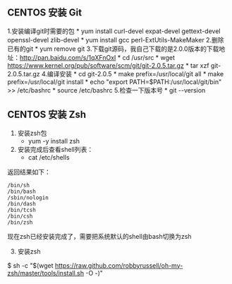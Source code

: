 ## CENTOS 安装 Git

1.安装编译git时需要的包
	* yum install curl-devel expat-devel gettext-devel openssl-devel zlib-devel
	* yum install  gcc perl-ExtUtils-MakeMaker
2.删除已有的git
	* yum remove git
3.下载git源码，我自己下载的是2.0.0版本的下载地址：http://pan.baidu.com/s/1qXFnOxI
	* cd /usr/src
	* wget https://www.kernel.org/pub/software/scm/git/git-2.0.5.tar.gz
	* tar xzf git-2.0.5.tar.gz
4.编译安装
	* cd git-2.0.5
	* make prefix=/usr/local/git all
	* make prefix=/usr/local/git install
	* echo "export PATH=$PATH:/usr/local/git/bin" >> /etc/bashrc
	* source /etc/bashrc
5.检查一下版本号
	* git --version

## CENTOS 安装 Zsh

1. 安装zsh包
	* yum -y install zsh
2. 安装完成后查看shell列表：
	* cat /etc/shells

返回结果如下：
```
/bin/sh
/bin/bash
/sbin/nologin
/bin/dash
/bin/tcsh
/bin/csh
/bin/zsh
```

现在zsh已经安装完成了，需要把系统默认的shell由bash切换为zsh

3. 安装zsh

$ sh -c "$(wget https://raw.github.com/robbyrussell/oh-my-zsh/master/tools/install.sh -O -)"

